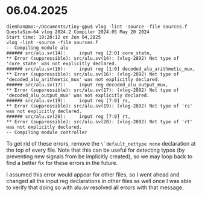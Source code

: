 # 06.04.2025
```
diemhan@mo:~/Documents/tiny-gpu$ vlog -lint -source -file sources.f
QuestaSim-64 vlog 2024.2 Compiler 2024.05 May 20 2024
Start time: 19:20:12 on Jun 04,2025
vlog -lint -source -file sources.f
-- Compiling module alu
###### src/alu.sv(14):     input reg [2:0] core_state,
** Error (suppressible): src/alu.sv(14): (vlog-2892) Net type of 'core_state' was not explicitly declared.
###### src/alu.sv(16):     input reg [1:0] decoded_alu_arithmetic_mux,
** Error (suppressible): src/alu.sv(16): (vlog-2892) Net type of 'decoded_alu_arithmetic_mux' was not explicitly declared.
###### src/alu.sv(17):     input reg decoded_alu_output_mux,
** Error (suppressible): src/alu.sv(17): (vlog-2892) Net type of 'decoded_alu_output_mux' was not explicitly declared.
###### src/alu.sv(19):     input reg [7:0] rs,
** Error (suppressible): src/alu.sv(19): (vlog-2892) Net type of 'rs' was not explicitly declared.
###### src/alu.sv(20):     input reg [7:0] rt,
** Error (suppressible): src/alu.sv(20): (vlog-2892) Net type of 'rt' was not explicitly declared.
-- Compiling module controller
```

To get rid of these errors, remove the ```\`default_nettype none``` declaration at the top of every file. Note that this can be useful for detecting typos (by preventing new signals from be implicitly created), so we may loop back to find a better fix for these errors in the future.

I assumed this error would appear for other files, so I went ahead and changed all the input reg declarations in other files as well once I was able to verify that doing so with alu.sv resolved all errors with that message.

